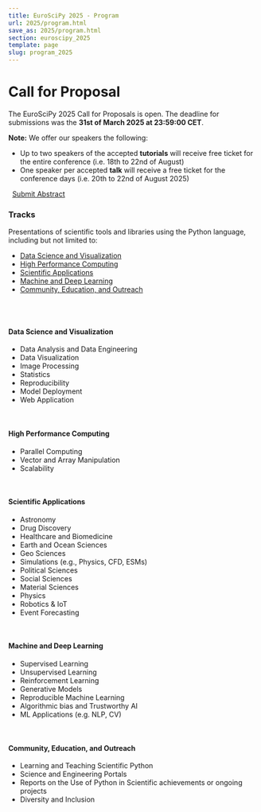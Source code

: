 ```yaml
---
title: EuroSciPy 2025 - Program
url: 2025/program.html
save_as: 2025/program.html
section: euroscipy_2025
template: page
slug: program_2025
---
```


# Call for Proposal

The EuroSciPy 2025 Call for Proposals is open.
The deadline for submissions was the __31st of March 2025 at 23:59:00 CET__.

__Note:__  We offer our speakers the following:

- Up to two speakers of the accepted __tutorials__ will receive free ticket for the entire conference
(i.e. 18th to 22nd of August)
&nbsp;
- One speaker per accepted __talk__ will receive a free ticket for the conference days
  (i.e. 20th to 22nd of August 2025)

&nbsp;
<a href="https://pretalx.com/euroscipy-2025/cfp" class="btn btn-primary btn-lg btn-block active" role="button" aria-pressed="true">Submit Abstract</a>

### Tracks

Presentations of scientific tools and libraries using the Python language,
including but not limited to:

- [Data Science and Visualization](#data-science-and-visualization)
- [High Performance Computing](#high-performance-computing)
- [Scientific Applications](#scientific-applications)
- [Machine and Deep Learning](#machine-and-deep-learning)
- [Community, Education, and Outreach](#community-education-and-outreach)

<br>
<br>

#### Data Science and Visualization

- Data Analysis and Data Engineering
- Data Visualization
- Image Processing
- Statistics
- Reproducibility
- Model Deployment
- Web Application

<br>

#### High Performance Computing

- Parallel Computing
- Vector and Array Manipulation
- Scalability

<br>

#### Scientific Applications

- Astronomy
- Drug Discovery
- Healthcare and Biomedicine
- Earth and Ocean Sciences
- Geo Sciences
- Simulations (e.g., Physics, CFD, ESMs)
- Political Sciences
- Social Sciences
- Material Sciences
- Physics
- Robotics & IoT
- Event Forecasting

<br>

#### Machine and Deep Learning

- Supervised Learning
- Unsupervised Learning
- Reinforcement Learning
- Generative Models
- Reproducible Machine Learning
- Algorithmic bias and Trustworthy AI
- ML Applications (e.g. NLP, CV)

<br>

#### Community, Education, and Outreach

- Learning and Teaching Scientific Python
- Science and Engineering Portals
- Reports on the Use of Python in Scientific achievements or ongoing projects
- Diversity and Inclusion

<br>
<br>
